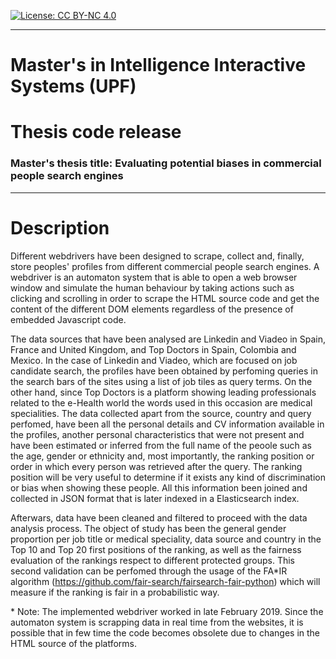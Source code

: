 [![License: CC BY-NC 4.0](https://img.shields.io/badge/License-CC%20BY--NC%204.0-lightgrey.svg)](https://creativecommons.org/licenses/by-nc/4.0/)

---
# Master's in Intelligence Interactive Systems (UPF)
# Thesis code release
### Master's thesis title: Evaluating potential biases in commercial people search engines
---

# Description

Different webdrivers have been designed to scrape, collect and, finally, store peoples' profiles from different commercial people search engines. A webdriver is an automaton system that is able to open a web browser window and simulate the human behaviour by taking actions such as clicking and scrolling in order to scrape the HTML source code and get the content of the different DOM elements regardless of the presence of embedded Javascript code. 

The data sources that have been analysed are Linkedin and Viadeo in Spain, France and United Kingdom, and Top Doctors in Spain, Colombia and Mexico. In the case of Linkedin and Viadeo, which are focused on job candidate search, the profiles have been obtained by perfoming queries in the search bars of the sites using a list of job tiles as query terms. On the other hand, since Top Doctors is a platform showing leading professionals related to the e-Health world the words used in this occasion are medical specialities. The data collected apart from the source, country and query perfomed, have been all the personal details and CV information available in the profiles, another personal characteristics that were not present and have been estimated or inferred from the full name of the peoole such as the age, gender or ethnicity and, most importantly, the ranking position or order in which every person was retrieved after the query. The ranking position will be very useful to determine if it exists any kind of discrimination or bias when showing these people. All this information been joined and collected in JSON format that is later indexed in a Elasticsearch index. 
  
Afterwars, data have been cleaned and filtered to proceed with the data analysis process. The object of study has been the general gender proportion per job title or medical speciality, data source and country in the Top 10 and Top 20 first positions of the ranking, as well as the fairness evaluation of the rankings respect to different protected groups. This second validation can be perfomed through the usage of the FA\*IR algorithm (https://github.com/fair-search/fairsearch-fair-python) which will measure if the ranking is fair in a probabilistic way. 

\* Note: The implemented webdriver worked in late February 2019. Since the automaton system is scrapping data in real time from the websites, it is possible that in few time the code becomes obsolete due to changes in the HTML source of the platforms.
